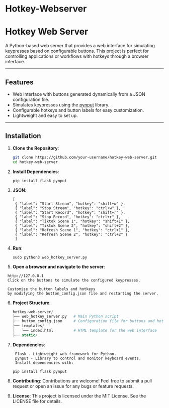 # Hotkey-Webserver
 
# Hotkey Web Server

A Python-based web server that provides a web interface for simulating keypresses based on configurable buttons. This project is perfect for controlling applications or workflows with hotkeys through a browser interface.

---

## Features
- Web interface with buttons generated dynamically from a JSON configuration file.
- Simulates keypresses using the [pynput](https://pypi.org/project/pynput/) library.
- Configurable hotkeys and button labels for easy customization.
- Lightweight and easy to set up.

---

## Installation

1. **Clone the Repository**:
   ```bash
   git clone https://github.com/your-username/hotkey-web-server.git
   cd hotkey-web-server
    ```


3. **Install Dependencies**:
   ```
   pip install flask pynput
    ```

4. **JSON**:
   ```
   [
    { "label": "Start Stream", "hotkey": "shift+w" },
    { "label": "Stop Stream", "hotkey": "ctrl+w" },
    { "label": "Start Record", "hotkey": "shift+r" },
    { "label": "Stop Record", "hotkey": "ctrl+r" },
    { "label": "Tiktok Scene 1", "hotkey": "shift+1" },
    { "label": "Tiktok Scene 2", "hotkey": "shift+2" },
    { "label": "Refresh Scene 1", "hotkey": "ctrl+1" },
    { "label": "Refresh Scene 2", "hotkey": "ctrl+2" }
    ]

    ```


4. **Run**:
   ```
   sudo python3 web_hotkey_server.py
    ```
 5. **Open a browser and navigate to the server**:
   ```
    http://127.0.0.1
    Click on the buttons to simulate the configured keypresses.

    Customize the button labels and hotkeys
    by modifying the button_config.json file and restarting the server.
   ```


6. **Project Structure**:
    ```php
    hotkey-web-server/
    ├── web_hotkey_server.py   # Main Python script
    ├── button_config.json     # Configuration file for buttons and hotkeys
    ├── templates/
    │   └── index.html         # HTML template for the web interface
    ├── static/           
    ```

7. **Dependencies**:
   ```
    Flask - Lightweight web framework for Python.
    pynput - Library to control and monitor keyboard events.
    Install dependencies with:
    ```

    ```
    pip install flask pynput
    ```

 8. **Contributing**:
    Contributions are welcome! Feel free to submit a pull request or open an issue for any bugs or feature requests.

 9. **License**:
    This project is licensed under the MIT License. See the LICENSE file for details.

